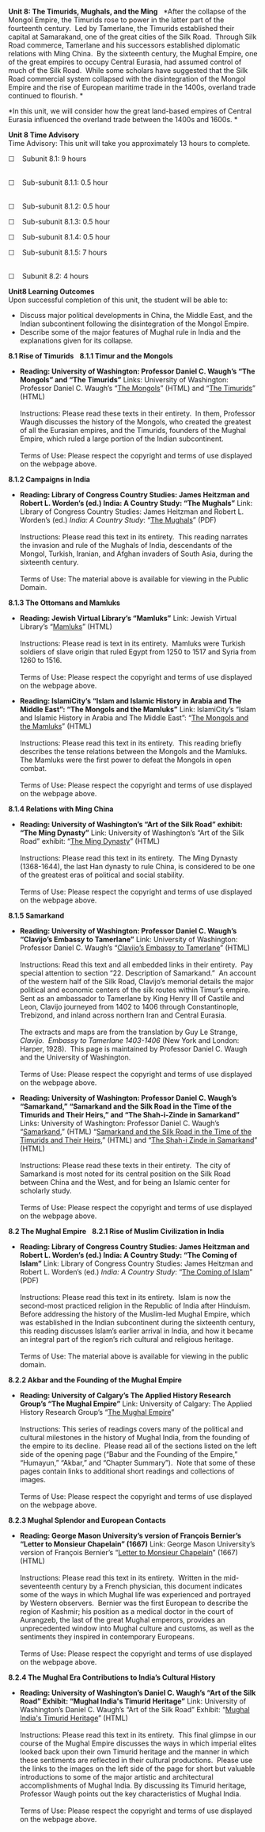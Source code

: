 **Unit 8: The Timurids, Mughals, and the Ming** <span id="8"></span> 
*After the collapse of the Mongol Empire, the Timurids rose to power in
the latter part of the fourteenth century.  Led by Tamerlane, the
Timurids established their capital at Samarakand, one of the great
cities of the Silk Road.  Through Silk Road commerce, Tamerlane and his
successors established diplomatic relations with Ming China.  By the
sixteenth century, the Mughal Empire, one of the great empires to occupy
Central Eurasia, had assumed control of much of the Silk Road.  While
some scholars have suggested that the Silk Road commercial system
collapsed with the disintegration of the Mongol Empire and the rise of
European maritime trade in the 1400s, overland trade continued to
flourish. *  
  
 *In this unit, we will consider how the great land-based empires of
Central Eurasia influenced the overland trade between the 1400s and
1600s. *

**Unit 8 Time Advisory**  
Time Advisory: This unit will take you approximately 13 hours to
complete.  
  
 ☐    Subunit 8.1: 9 hours  
  

☐    Sub-subunit 8.1.1: 0.5 hour  
  

☐    Sub-subunit 8.1.2: 0.5 hour  
  
 ☐    Sub-subunit 8.1.3: 0.5 hour  
  
 ☐    Sub-subunit 8.1.4: 0.5 hour  
  
 ☐    Sub-subunit 8.1.5: 7 hours  
  

☐    Subunit 8.2: 4 hours

**Unit8 Learning Outcomes**  
Upon successful completion of this unit, the student will be able to:  
  
-   Discuss major political developments in China, the Middle East, and
    the Indian subcontinent following the disintegration of the Mongol
    Empire.
-   Describe some of the major features of Mughal rule in India and the
    explanations given for its collapse.

**8.1 Rise of Timurids** <span id="8.1"></span> 
**8.1.1 Timur and the Mongols** <span id="8.1.1"></span> 
-   **Reading: University of Washington: Professor Daniel C. Waugh’s
    “The Mongols” and “The Timurids”**
    Links: University of Washington: Professor Daniel C. Waugh’s “[The
    Mongols](http://depts.washington.edu/silkroad/exhibit/mongols/mongols.html)”
    (HTML) and “[The
    Timurids](http://depts.washington.edu/silkroad/exhibit/timurids/timurids.html)”
    (HTML)  
        
     Instructions: Please read these texts in their entirety.  In them,
    Professor Waugh discusses the history of the Mongols, who created
    the greatest of all the Eurasian empires, and the Timurids, founders
    of the Mughal Empire, which ruled a large portion of the Indian
    subcontinent.  
        
     Terms of Use: Please respect the copyright and terms of use
    displayed on the webpage above.

**8.1.2 Campaigns in India** <span id="8.1.2"></span> 
-   **Reading: Library of Congress Country Studies: James Heitzman and
    Robert L. Worden’s (ed.) India: A Country Study: “The Mughals”**
    Link: Library of Congress Country Studies: James Heitzman and Robert
    L. Worden’s (ed.) *India: A Country Study*: “[The
    Mughals](http://www.saylor.org/site/wp-content/uploads/2011/01/The-Mughals.pdf)”
    (PDF)  
        
     Instructions: Please read this text in its entirety.  This reading
    narrates the invasion and rule of the Mughals of India, descendants
    of the Mongol, Turkish, Iranian, and Afghan invaders of South Asia,
    during the sixteenth century.  
        
     Terms of Use: The material above is available for viewing in the
    Public Domain.

**8.1.3 The Ottomans and Mamluks** <span id="8.1.3"></span> 
-   **Reading: Jewish Virtual Library’s “Mamluks”**
    Link: Jewish Virtual Library’s
    “[Mamluks](http://www.jewishvirtuallibrary.org/jsource/judaica/ejud_0002_0013_0_13118.html)”
    (HTML)  
        
     Instructions: Please read is text in its entirety.  Mamluks were
    Turkish soldiers of slave origin that ruled Egypt from 1250 to 1517
    and Syria from 1260 to 1516.  
         
     Terms of Use: Please respect the copyright and terms of use
    displayed on the webpage above.

-   **Reading: IslamiCity’s “Islam and Islamic History in Arabia and The
    Middle East”: “The Mongols and the Mamluks”**
    Link: IslamiCity’s “Islam and Islamic History in Arabia and The
    Middle East”: “[The Mongols and the
    Mamluks](http://www.islamicity.com/mosque/ihame/Sec11.htm)” (HTML)  
        
     Instructions: Please read this text in its entirety.  This reading
    briefly describes the tense relations between the Mongols and the
    Mamluks.  The Mamluks were the first power to defeat the Mongols in
    open combat.  
        
     Terms of Use: Please respect the copyright and terms of use
    displayed on the webpage above.

**8.1.4 Relations with Ming China** <span id="8.1.4"></span> 
-   **Reading: University of Washington’s “Art of the Silk Road”
    exhibit: “The Ming Dynasty”**
    Link: University of Washington’s “Art of the Silk Road” exhibit:
    “[The Ming
    Dynasty](http://depts.washington.edu/silkroad/exhibit/ming/ming.html)”
    (HTML)  
        
     Instructions: Please read this text in its entirety.  The Ming
    Dynasty (1368-1644), the last Han dynasty to rule China, is
    considered to be one of the greatest eras of political and social
    stability.  
        
     Terms of Use: Please respect the copyright and terms of use
    displayed on the webpage above.

**8.1.5 Samarkand** <span id="8.1.5"></span> 
-   **Reading: University of Washington: Professor Daniel C. Waugh’s
    “Clavijo’s Embassy to Tamerlane”**
    Link: University of Washington: Professor Daniel C. Waugh’s
    “[Clavijo’s Embassy to
    Tamerlane](http://depts.washington.edu/silkroad/texts/clavijo/cltxt1.html)”
    (HTML)  
        
     Instructions: Read this text and all embedded links in their
    entirety.  Pay special attention to section “22. Description of
    Samarkand.”  An account of the western half of the Silk Road,
    Clavijo’s memorial details the major political and economic centers
    of the silk routes within Timur’s empire.  Sent as an ambassador to
    Tamerlane by King Henry III of Castile and Leon, Clavijo journeyed
    from 1402 to 1406 through Constantinople, Trebizond, and inland
    across northern Iran and Central Eurasia.  
        
     The extracts and maps are from the translation by Guy Le Strange,
    *Clavijo.  Embassy to Tamerlane 1403-1406* (New York and London:
    Harper, 1928).  This page is maintained by Professor Daniel C. Waugh
    and the University of Washington.   
        
     Terms of Use: Please respect the copyright and terms of use
    displayed on the webpage above.

-   **Reading: University of Washington: Professor Daniel C. Waugh’s
    “Samarkand,” “Samarkand and the Silk Road in the Time of the
    Timurids and Their Heirs,” and “The Shah-i-Zinde in Samarkand”**
    Links: University of Washington: Professor Daniel C. Waugh’s
    “[Samarkand](http://depts.washington.edu/silkroad/cities/uz/samarkand/samarkand.html),”
    (HTML) “[Samarkand and the Silk Road in the Time of the Timurids and
    Their
    Heirs](http://depts.washington.edu/silkroad/lectures/wulec5.html),”
    (HTML) and “[The Shah-i Zinde in
    Samarkand](http://depts.washington.edu/silkroad/exhibit/religion/islam/shahi01.html)”
    (HTML)  
        
     Instructions: Please read these texts in their entirety.  The city
    of Samarkand is most noted for its central position on the Silk Road
    between China and the West, and for being an Islamic center for
    scholarly study.  
        
     Terms of Use: Please respect the copyright and terms of use
    displayed on the webpage above.

**8.2 The Mughal Empire** <span id="8.2"></span> 
**8.2.1 Rise of Muslim Civilization in India** <span id="8.2.1"></span> 
-   **Reading: Library of Congress Country Studies: James Heitzman and
    Robert L. Worden’s (ed.) India: A Country Study: “The Coming of
    Islam”**
    Link: Library of Congress Country Studies: James Heitzman and Robert
    L. Worden’s (ed.) *India: A Country Study*: “[The Coming of
    Islam](http://www.saylor.org/site/wp-content/uploads/2011/01/The-Coming-of-Islam.pdf)”
    (PDF)  
        
     Instructions: Please read this text in its entirety.  Islam is now
    the second-most practiced religion in the Republic of India after
    Hinduism.  Before addressing the history of the Muslim-led Mughal
    Empire, which was established in the Indian subcontinent during the
    sixteenth century, this reading discusses Islam’s earlier arrival in
    India, and how it became an integral part of the region’s rich
    cultural and religious heritage.    
        
     Terms of Use: The material above is available for viewing in the
    public domain.

**8.2.2 Akbar and the Founding of the Mughal Empire** <span
id="8.2.2"></span> 
-   **Reading: University of Calgary’s The Applied History Research
    Group’s “The Mughal Empire”**
    Link: University of Calgary: The Applied History Research Group’s
    “[The Mughal
    Empire](https://web.archive.org/web/20130927170951/http://www.ucalgary.ca/applied_history/tutor/islam/empires/mughals/)”  
        
     Instructions: This series of readings covers many of the political
    and cultural milestones in the history of Mughal India, from the
    founding of the empire to its decline.  Please read all of the
    sections listed on the left side of the opening page (“Babur and the
    Founding of the Empire,” “Humayun,” “Akbar,” and “Chapter
    Summary”).  Note that some of these pages contain links to
    additional short readings and collections of images.   
        
     Terms of Use: Please respect the copyright and terms of use
    displayed on the webpage above.

**8.2.3 Mughal Splendor and European Contacts** <span
id="8.2.3"></span> 
-   **Reading: George Mason University’s version of François Bernier’s
    “Letter to Monsieur Chapelain” (1667)**
    Link: George Mason University’s version of François Bernier’s
    “[Letter to Monsieur
    Chapelain](http://chnm.gmu.edu/wwh/modules/lesson5/lesson5.php?s=1)”
    (1667) (HTML)  
        
     Instructions: Please read this text in its entirety.  Written in
    the mid-seventeenth century by a French physician, this document
    indicates some of the ways in which Mughal life was experienced and
    portrayed by Western observers.  Bernier was the first European to
    describe the region of Kashmir; his position as a medical doctor in
    the court of Aurangzeb, the last of the great Mughal emperors,
    provides an unprecedented window into Mughal culture and customs, as
    well as the sentiments they inspired in contemporary Europeans.  
         
     Terms of Use: Please respect the copyright and terms of use
    displayed on the webpage above.

**8.2.4 The Mughal Era Contributions to India’s Cultural History** <span
id="8.2.4"></span> 
-   **Reading: University of Washington’s Daniel C. Waugh’s “Art of the
    Silk Road” Exhibit: “Mughal India's Timurid Heritage”**
    Link: University of Washington’s Daniel C. Waugh’s “Art of the Silk
    Road” Exhibit: “[Mughal India's Timurid
    Heritage](http://depts.washington.edu/silkroad/exhibit/mughals/mughals.html)”
    (HTML)  
        
     Instructions: Please read this text in its entirety.  This final
    glimpse in our course of the Mughal Empire discusses the ways in
    which imperial elites looked back upon their own Timurid heritage
    and the manner in which these sentiments are reflected in their
    cultural productions.  Please use the links to the images on the
    left side of the page for short but valuable introductions to some
    of the major artistic and architectural accomplishments of Mughal
    India. By discussing its Timurid heritage, Professor Waugh points
    out the key characteristics of Mughal India.  
        
     Terms of Use: Please respect the copyright and terms of use
    displayed on the webpage above.


